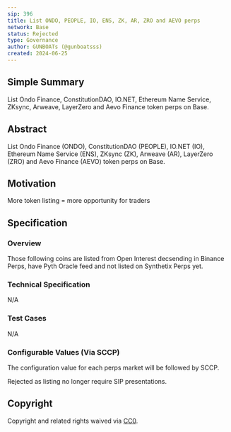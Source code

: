 ```yaml
---
sip: 396
title: List ONDO, PEOPLE, IO, ENS, ZK, AR, ZRO and AEVO perps
network: Base
status: Rejected
type: Governance
author: GUNBOATs (@gunboatsss)
created: 2024-06-25
---
```


<!--You can leave these HTML comments in your merged SIP and delete the visible duplicate text guides, they will not appear and may be helpful to refer to if you edit it again. This is the suggested template for new SIPs. Note that an SIP number will be assigned by an editor. When opening a pull request to submit your SIP, please use an abbreviated title in the filename, `sip-draft_title_abbrev.md`. The title should be 44 characters or less.-->

## Simple Summary

<!--"If you can't explain it simply, you don't understand it well enough." Simply describe the outcome the proposed changes intends to achieve. This should be non-technical and accessible to a casual community member.-->

List Ondo Finance, ConstitutionDAO, IO.NET, Ethereum Name Service, ZKsync, Arweave, LayerZero and Aevo Finance token perps on Base.

## Abstract

<!--A short (~200 word) description of the proposed change, the abstract should clearly describe the proposed change. This is what *will* be done if the SIP is implemented, not *why* it should be done or *how* it will be done. If the SIP proposes deploying a new contract, write, "we propose to deploy a new contract that will do x".-->

List Ondo Finance (ONDO), ConstitutionDAO (PEOPLE), IO.NET (IO), Ethereum Name Service (ENS), ZKsync (ZK), Arweave (AR), LayerZero (ZRO) and Aevo Finance (AEVO) token perps on Base.

## Motivation

<!--This is the problem statement. This is the *why* of the SIP. It should clearly explain *why* the current state of the protocol is inadequate.  It is critical that you explain *why* the change is needed, if the SIP proposes changing how something is calculated, you must address *why* the current calculation is inaccurate or wrong. This is not the place to describe how the SIP will address the issue!-->

More token listing = more opportunity for traders

## Specification

<!--The specification should describe the syntax and semantics of any new feature, there are five sections
1. Overview
2. Rationale
3. Technical Specification
4. Test Cases
5. Configurable Values
-->

### Overview

<!--This is a high level overview of *how* the SIP will solve the problem. The overview should clearly describe how the new feature will be implemented.-->

Those following coins are listed from Open Interest decsending in Binance Perps, have Pyth Oracle feed and not listed on Synthetix Perps yet.

### Technical Specification

<!--The technical specification should outline the public API of the changes proposed. That is, changes to any of the interfaces Synthetix currently exposes or the creations of new ones.-->

N/A

### Test Cases

<!--Test cases for an implementation are mandatory for SIPs but can be included with the implementation..-->

N/A

### Configurable Values (Via SCCP)

<!--Please list all values configurable via SCCP under this implementation.-->

The configuration value for each perps market will be followed by SCCP.

Rejected as listing no longer require SIP presentations.

## Copyright

Copyright and related rights waived via [CC0](https://creativecommons.org/publicdomain/zero/1.0/).
